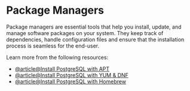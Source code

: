 # Package Managers

Package managers are essential tools that help you install, update, and manage software packages on your system. They keep track of dependencies, handle configuration files and ensure that the installation process is seamless for the end-user.

Learn more from the following resources:

- [@article@Install PostgreSQL with APT](https://www.postgresql.org/download/linux/ubuntu/)
- [@article@Install PostgreSQL with YUM & DNF](https://www.postgresql.org/download/linux/redhat/)
- [@article@Install PostgreSQL with Homebrew](https://wiki.postgresql.org/wiki/Homebrew)